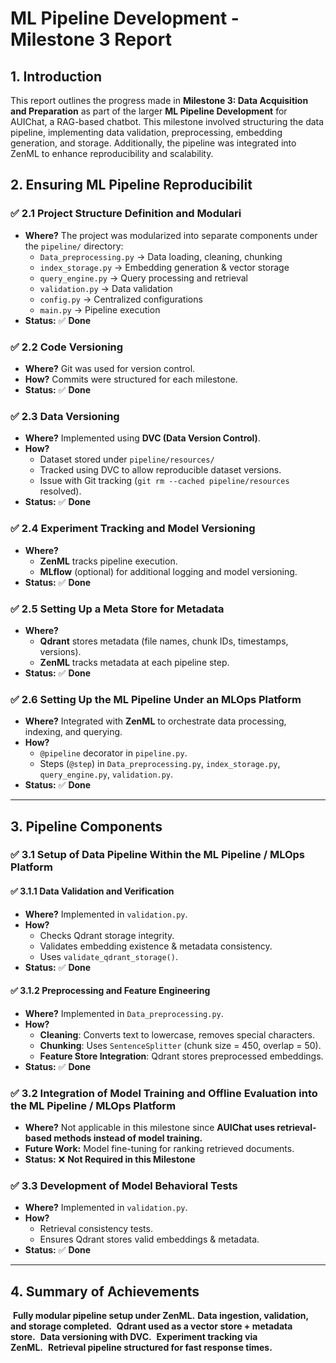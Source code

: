 # **ML Pipeline Development - Milestone 3 Report**

## **1. Introduction**

This report outlines the progress made in **Milestone 3: Data Acquisition and Preparation** as part of the larger **ML Pipeline Development** for AUIChat, a RAG-based chatbot. This milestone involved structuring the data pipeline, implementing data validation, preprocessing, embedding generation, and storage. Additionally, the pipeline was integrated into ZenML to enhance reproducibility and scalability.

## **2. Ensuring ML Pipeline Reproducibilit** 



### ✅ **2.1 Project Structure Definition and Modulari**

- **Where?** The project was modularized into separate components under the `pipeline/` directory:
  - `Data_preprocessing.py` → Data loading, cleaning, chunking
  - `index_storage.py` → Embedding generation & vector storage
  - `query_engine.py` → Query processing and retrieval
  - `validation.py` → Data validation
  - `config.py` → Centralized configurations
  - `main.py` → Pipeline execution
- **Status:** ✅ **Done**

### ✅ **2.2 Code Versioning** 

- **Where?** Git was used for version control.
- **How?** Commits were structured for each milestone.
- **Status:** ✅ **Done**

### ✅ **2.3 Data Versioning** 

- **Where?** Implemented using **DVC (Data Version Control)**.
- **How?**
  - Dataset stored under `pipeline/resources/`
  - Tracked using DVC to allow reproducible dataset versions.
  - Issue with Git tracking (`git rm --cached pipeline/resources` resolved).
- **Status:** ✅ **Done**

### ✅ **2.4 Experiment Tracking and Model Versioning** 

- **Where?**
  - **ZenML** tracks pipeline execution.
  - **MLflow** (optional) for additional logging and model versioning.
- **Status:** ✅ **Done**

### ✅ **2.5 Setting Up a Meta Store for Metadata**

- **Where?**
  - **Qdrant** stores metadata (file names, chunk IDs, timestamps, versions).
  - **ZenML** tracks metadata at each pipeline step.
- **Status:** ✅ **Done**

### ✅ **2.6 Setting Up the ML Pipeline Under an MLOps Platform** 

- **Where?** Integrated with **ZenML** to orchestrate data processing, indexing, and querying.
- **How?**
  - `@pipeline` decorator in `pipeline.py`.
  - Steps (`@step`) in `Data_preprocessing.py`, `index_storage.py`, `query_engine.py`, `validation.py`.
- **Status:** ✅ **Done**

---

## **3. Pipeline Components** 

### ✅ **3.1 Setup of Data Pipeline Within the ML Pipeline / MLOps Platform**

#### ✅ **3.1.1 Data Validation and Verification** 

- **Where?** Implemented in `validation.py`.
- **How?**
  - Checks Qdrant storage integrity.
  - Validates embedding existence & metadata consistency.
  - Uses `validate_qdrant_storage()`.
- **Status:** ✅ **Done**

#### ✅ **3.1.2 Preprocessing and Feature Engineering** 

- **Where?** Implemented in `Data_preprocessing.py`.
- **How?**
  - **Cleaning**: Converts text to lowercase, removes special characters.
  - **Chunking**: Uses `SentenceSplitter` (chunk size = 450, overlap = 50).
  - **Feature Store Integration**: Qdrant stores preprocessed embeddings.
- **Status:** ✅ **Done**

### ✅ **3.2 Integration of Model Training and Offline Evaluation into the ML Pipeline / MLOps Platform** 

- **Where?** Not applicable in this milestone since **AUIChat uses retrieval-based methods instead of model training.**
- **Future Work:** Model fine-tuning for ranking retrieved documents.
- **Status:** ❌ **Not Required in this Milestone**

### ✅ **3.3 Development of Model Behavioral Tests** 

- **Where?** Implemented in `validation.py`.
- **How?**
  - Retrieval consistency tests.
  - Ensures Qdrant stores valid embeddings & metadata.
- **Status:** ✅ **Done**

---

## **4. Summary of Achievements**

 **Fully modular pipeline setup under ZenML.** **Data ingestion, validation, and storage completed.**  **Qdrant used as a vector store + metadata store.**  **Data versioning with DVC.**  **Experiment tracking via ZenML.**  **Retrieval pipeline structured for fast response times.**

##

